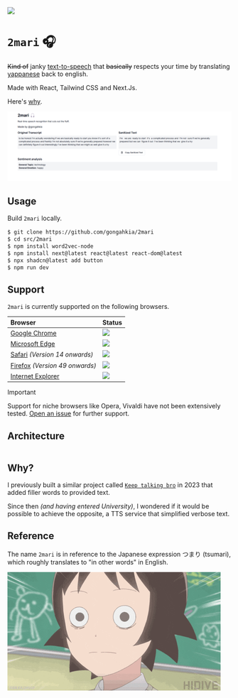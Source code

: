 [![](https://img.shields.io/badge/2mari_1.0.0-passing-green)](https://github.com/gongahkia/2mari/releases/tag/1.0.0) 

# `2mari` 🎧

<del>Kind of</del> janky [text-to-speech](https://dictionary.cambridge.org/dictionary/english/text-to-speech) that <del>basically</del> respects your time by translating [yappanese](https://www.urbandictionary.com/define.php?term=yappanese) back to english.

Made with React, Tailwind CSS and Next.Js.

Here's [why](#why).

![](./asset/reference/jank.png)

## Usage

Build `2mari` locally.

```console
$ git clone https://github.com/gongahkia/2mari
$ cd src/2mari
$ npm install word2vec-node
$ npm install next@latest react@latest react-dom@latest
$ npx shadcn@latest add button 
$ npm run dev
```

## Support

`2mari` is currently supported on the following browsers.

| Browser | Status | 
| :--- | :--- | 
| [Google Chrome](https://www.google.com/intl/en_sg/chrome/) | ![](https://img.shields.io/badge/Status-Up-brightgreen) | 
| [Microsoft Edge](https://www.microsoft.com/en-us/edge?ep=0&form=MA13T3&es=176&cs=578062562) | ![](https://img.shields.io/badge/Status-Up-brightgreen) | 
| [Safari](https://www.apple.com/sg/safari/) *(Version 14 onwards)* | ![](https://img.shields.io/badge/Status-Partial-orange) | 
| [Firefox](https://www.mozilla.org/en-US/firefox/new/) *(Version 49 onwards)* | ![](https://img.shields.io/badge/Status-Partial-orange) | 
| [Internet Explorer](https://support.microsoft.com/en-us/windows/internet-explorer-downloads-d49e1f0d-571c-9a7b-d97e-be248806ca70) | ![](https://img.shields.io/badge/Status-Unsupported-red) | 

> [!IMPORTANT]  
> Support for niche browsers like Opera, Vivaldi have not been extensively tested. [Open an issue](https://github.com/gongahkia/skill-hunter/issues) for further support.  

## Architecture

```mermaid

```

## Why?

I previously built a similar project called [`Keep talking bro`](https://github.com/gongahkia/the-sandbox/tree/main/javascript/keepTalkingBro) in 2023 that added filler words to provided text.   

Since then *(and having entered University)*, I wondered if it would be possible to achieve the opposite, a TTS service that simplified verbose text.

## Reference

The name `2mari` is in reference to the Japanese expression つまり (tsumari), which roughly translates to "in other words" in English. 

![](./asset/logo/wait.gif)